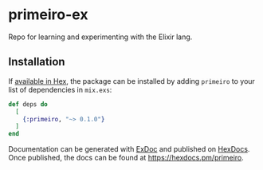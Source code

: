 # primeiro-ex

Repo for learning and experimenting with the Elixir lang.

## Installation

If [available in Hex](https://hex.pm/docs/publish), the package can be installed
by adding `primeiro` to your list of dependencies in `mix.exs`:

```elixir
def deps do
  [
    {:primeiro, "~> 0.1.0"}
  ]
end
```

Documentation can be generated with [ExDoc](https://github.com/elixir-lang/ex_doc)
and published on [HexDocs](https://hexdocs.pm). Once published, the docs can
be found at <https://hexdocs.pm/primeiro>.
